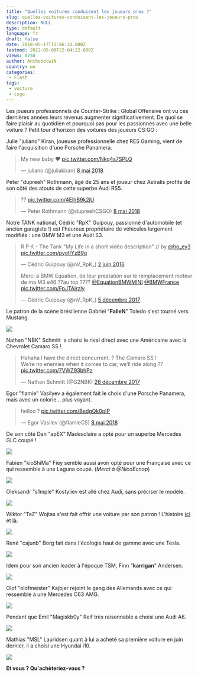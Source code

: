 ```yaml
---
title: "Quelles voitures conduisent les joueurs pros ?"
slug: quelles-voitures-conduisent-les-joueurs-pros
description: NULL
type: default
language: fr
draft: false
date: 2018-05-17T13:06:32.000Z
lastmod: 2022-05-08T22:04:22.000Z
views: 8750
author: AnthobotwiN
country: wo
categories:
 - Flash
tags:
 - voiture
 - csgo
---
```

Les joueurs professionnels de Counter-Strike : Global Offensive ont vu ces dernières années leurs revenus augmenter significativement. De quoi se faire plaisir au quotidien et pourquoi pas pour les passionnés avec une belle voiture ? Petit tour d'horizon des voitures des joueurs CS:GO :

Julie "juliano" Kiran⁠, joueuse professionnelle chez RES Gaming, vient de faire l'acquisition d'une Porsche Panamera.

> My new baby ❤️ [pic.twitter.com/Nkq4s7SPLQ](https://t.co/Nkq4s7SPLQ)
> 
> — juliano (@juliakiran) [8 mai 2018](https://twitter.com/juliakiran/status/993742416250396672?ref%5Fsrc=twsrc%5Etfw)

Peter "dupreeh" Rothmann⁠, âgé de 25 ans et joueur chez Astralis profite de son côté des atouts de cette superbe Audi RS5.

> ?? [pic.twitter.com/4ElhB9k2jU](https://t.co/4ElhB9k2jU)
> 
> — Peter Rothmann (@dupreehCSGO) [8 mai 2018](https://twitter.com/dupreehCSGO/status/993882509749440513?ref%5Fsrc=twsrc%5Etfw)

Notre TANK national, Cédric "RpK" Guipouy⁠, passionné d'automobile (et ancien garagiste !) est l'heureux propriétaire de véhicules largement modifiés : une BMW M3 et une Audi S3.

> R P K - The Tank "My Life in a short vidéo description" // by [@ho\_ey3](https://twitter.com/ho%5Fey3?ref%5Fsrc=twsrc%5Etfw) [pic.twitter.com/pyotlYzB9q](https://t.co/pyotlYzB9q)
> 
> — Cédric Guipouy (@nV\_RpK\_) [2 juin 2016](https://twitter.com/nV%5FRpK%5F/status/738422071940808705?ref%5Fsrc=twsrc%5Etfw)
> 
> Merci à BMW Equation, de leur prestation sur le remplacement moteur de ma M3 e46 ??au top ??️?️?️ [@EquationBMWMINI](https://twitter.com/EquationBMWMINI?ref%5Fsrc=twsrc%5Etfw) [@BMWFrance](https://twitter.com/BMWFrance?ref%5Fsrc=twsrc%5Etfw) [pic.twitter.com/FpJTAirzly](https://t.co/FpJTAirzly)
> 
> — Cédric Guipouy (@nV\_RpK\_) [5 décembre 2017](https://twitter.com/nV%5FRpK%5F/status/938104842756722693?ref%5Fsrc=twsrc%5Etfw)

[](https://twitter.com/nV%5FRpK%5F/status/938104842756722693?ref%5Fsrc=twsrc%5Etfw)Le patron de la scène brésilienne Gabriel "**FalleN**" Toledo s'est tourné vers Mustang. 

![](https://flickshot-ue.s3.eu-west-2.amazonaws.com/flickshot/article/5af2b32defb46/images/akeG1kbC4TJCG6EPGpKbZTJgSmtSBoLBg8zbXV6q.jpeg)

Nathan "NBK" Schmitt⁠ ⁠ a choisi le rival direct avec une Américaine avec la Chevrolet Camaro SS !

> Hahaha I have the direct concurrent. ? The Camaro SS !  
> We’re no enemies when it comes to car, we’ll ride along ?? [pic.twitter.com/7VWZ93bhPz](https://t.co/7VWZ93bhPz)
> 
> — Nathan Schmitt (@G2NBK) [26 décembre 2017](https://twitter.com/G2NBK/status/945578717698551808?ref%5Fsrc=twsrc%5Etfw)

Egor "flamie" Vasilyev⁠ a également fait le choix d'une Porsche Panamera, mais avec un colorie... plus voyant.

> helloo ? [pic.twitter.com/BedgQk0pIP](https://t.co/BedgQk0pIP)
> 
> — Egor Vasilev (@flamieCS) [8 mai 2018](https://twitter.com/flamieCS/status/993844753237266433?ref%5Fsrc=twsrc%5Etfw)

De son côté Dan "apEX" Madesclaire⁠ a opté pour un superbe Mercedes GLC coupé !

![](https://flickshot-ue.s3.eu-west-2.amazonaws.com/flickshot/article/5af2b32defb46/images/YdqJmebNQNcI0u1GxDyBqCdKPwoy9mX3wGPYfkWI.png)

Fabien "kioShiMa" Fiey⁠ semble aussi avoir opté pour une Française avec ce qui ressemble à une Laguna coupé. (_Merci à @NicoEcnop_)

![](https://flickshot-ue.s3.eu-west-2.amazonaws.com/flickshot/article/5af2b32defb46/images/pD0a7ici0XvZnyALFOddCSeux7OSO8uaKNIJtJd8.png)

Oleksandr "s1mple" Kostyliev⁠ est allé chez Audi, sans préciser le modèle.[](https://www.instagram.com/p/BUhykvsFmLo/)

![](https://flickshot-ue.s3.eu-west-2.amazonaws.com/flickshot/article/5af2b32defb46/images/PyJ3MgKl9njbFmiEzkEZIWg4t0RHoLQrGMccKvYb.png)

Wiktor "TaZ" Wojtas⁠ s'est fait offrir une voiture par son patron ! L'histoire [ici ](https://flickshot.fr/fr/article/virtuspro-une-stabilite-exemplaire/59a01381323c1)et [là](https://flickshot.fr/fr/article/les-infolites-de-la-semaine-8/59a0138a4ac01).[](https://www.instagram.com/p/BR-7MO6jt4O/)

![](https://flickshot-ue.s3.eu-west-2.amazonaws.com/flickshot/article/5af2b32defb46/images/jMysaIND7Xgl5stvPcs6KQp1dtgaX69hbRu3yKEU.png)

René "cajunb" Borg⁠ fait dans l'écologie haut de gamme avec une Tesla.

![](https://flickshot-ue.s3.eu-west-2.amazonaws.com/flickshot/article/5af2b32defb46/images/b22z9SiH8mWxz88k21fIBkc5UuivoM5LO5IFSFH5.jpeg)

Idem pour son ancien leader à l'époque TSM, Finn "**karrigan**" Andersen.

![](https://flickshot-ue.s3.eu-west-2.amazonaws.com/flickshot/article/5af2b32defb46/images/xm4RjlbUcLxVEU1nnseFq6L6VCPn40zg5qA1rJXv.jpeg)

Olof "olofmeister" Kajbjer⁠ rejoint le gang des Allemands avec ce qui ressemble à une Mercedes C63 AMG.

[](https://www.instagram.com/p/BTzESv1gdFz/)

![](https://flickshot-ue.s3.eu-west-2.amazonaws.com/flickshot/article/5af2b32defb46/images/nm8J9uMzcZkPuqeMxNRfcv1UEb5wwzK9nPWwc57I.png)

Pendant que Emil "Magiskb0y" Reif⁠ très raisonnable a choisi une Audi A6.[](https://www.instagram.com/p/BRlM4xLj9mV/)

![](https://flickshot-ue.s3.eu-west-2.amazonaws.com/flickshot/article/5af2b32defb46/images/rtFA8tRo6kqwIjJfBPsqoRfcbzOtwyZeE58Icvje.png)

Mathias "MSL" Lauridsen⁠ quant à lui a acheté sa première voiture en juin dernier, il a choisi une Hyundai i10.[](https://www.instagram.com/p/BVW-h%5FfBI1T/)

![](https://flickshot-ue.s3.eu-west-2.amazonaws.com/flickshot/article/5af2b32defb46/images/2nFufmUK6py6Zj0BZsdMNBr4Gn71y0OaJazlZNYJ.png)

**Et vous ? Qu'achèteriez-vous ?**
